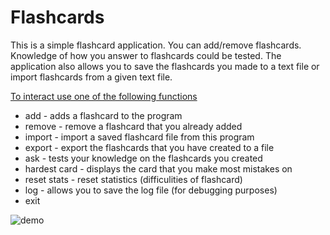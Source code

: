 # Flashcards
This is a simple flashcard application. You can add/remove flashcards. Knowledge of how you answer to flashcards could be tested. The application also allows you to save the flashcards you made to a text file or import flashcards from a given text file.

<u>To interact use one of the following functions</u>

* add - adds a flashcard to the program 
* remove - remove a flashcard that you already added 
* import - import a saved flashcard file from this program 
* export - export the flashcards that you have created to a file  
* ask - tests your knowledge on the flashcards you created  
* hardest card - displays the card that you make most mistakes on
* reset stats - reset statistics (difficulities of flashcard)
* log - allows you to save the log file (for debugging purposes) 
* exit



![demo](https://user-images.githubusercontent.com/65969444/96377275-a95d1a00-117c-11eb-87f2-b111219e6efd.gif)

